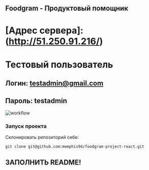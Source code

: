 ## Foodgram - Продуктовый помощник

# [Адрес сервера]: (http://51.250.91.216/)

# Тестовый пользователь   
## Логин: testadmin@gmail.com
## Пароль: testadmin

![workflow](https://github.com/memphis94/foodgram-project-react/actions/workflows/foodgram_project_workflow.yml/badge.svg)

### Запуск проекта

Склонировать репозиторий себе:
```
git clone git@github.com:memphis94/foodgram-project-react.git
```

## ЗАПОЛНИТЬ README!